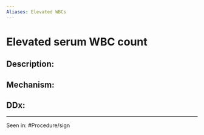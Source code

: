 ```yaml
---
Aliases: Elevated WBCs
---
```

# Elevated serum WBC count 
## Description: 
## Mechanism:
## DDx:

---
Seen in:
#Procedure/sign
